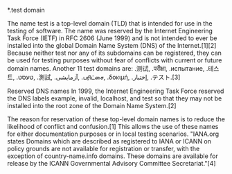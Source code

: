 *.test domain

The name test is a top-level domain (TLD) that is intended for use in the testing of software. The name was reserved by the Internet Engineering Task Force (IETF) in RFC 2606 (June 1999) and is not intended to ever be installed into the global Domain Name System (DNS) of the Internet.[1][2] Because neither test nor any of its subdomains can be registered, they can be used for testing purposes without fear of conflicts with current or future domain names. Another 11 test domains are: .测试, .परीक्षा, .испытание, .테스트, .טעסט, .測試, .آزمایشی, .பரிட்சை, .δοκιμή, .إختبار, .テスト.[3]

Reserved DNS names
In 1999, the Internet Engineering Task Force reserved the DNS labels example, invalid, localhost, and test so that they may not be installed into the root zone of the Domain Name System.[2]

The reason for reservation of these top-level domain names is to reduce the likelihood of conflict and confusion.[1] This allows the use of these names for either documentation purposes or in local testing scenarios. "IANA.org states Domains which are described as registered to IANA or ICANN on policy grounds are not available for registration or transfer, with the exception of country-name.info domains. These domains are available for release by the ICANN Governmental Advisory Committee Secretariat."[4]

